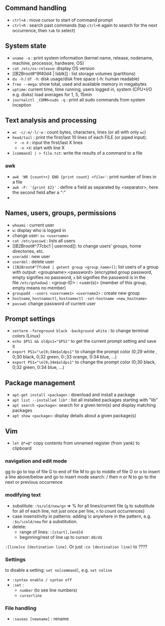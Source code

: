 
## Command handling
- `ctrl+A` : move cursor to start of command prompt
- `ctrl+R` : search past commands (tap `ctrl+R` again to search for the next occurrence, then `tab` to select)

## System state
- `uname -a` : print system information (kernel name, release, nodename, machine, processor, hardware, OS)
- `cat /etc/os-release`: display OS version
- [[B2Broot#^9f40d4 | lsblk]] : list storage volumes (partitions)
- `du -h` / `df -h`: disk usage/disk free space (-h: human readable)
- `free --mega`: show total, used and available memory in megabytes
- `uptime`: current time, time running, users logged in, system (CPU+I/O e.g. disks) load averages for 1, 5, 15min
- `journalctl _COMM=sudo -q` : print all sudo commands from system inception
## Text analysis and processing
- `wc -c/-m/-l/-w` : count bytes, characters, lines (or all with only `wc`)
- `head/tail` : print the first/last 10 lines of each FILE (or piped input).
	- `-n X` : input the first/last X lines
	- `-n +X`: start with line X
- `[command] | > file.txt`: write the results of a command to a file
### awk
- `awk 'NR {count++} END {print count} <file>'`: print number of lines in a file
- `awk -F: '{print $2}'` : define a field as separated by \<separator>, here the second field after a ":"
- 
## Names, users,  groups, permissions
- `whoami` : current user
- `w`: display who is logged in 
- change user: `su <username>`
- `cat /etc/passwd` : lists all users
- [[B2Broot#^77cbc1 | usermod]]: to change users' groups, home directories, etc.
- `useradd` : new user
- `userdel` : delete user
- `[[B2Broot#^7fc8e8 | getent group <group_name>]]`: list users of a group with output: \<groupname>:\<password> (encrypted group password, empty signifies no password, `x` bit signifies the password is in the file `/etc/gshadow`) : \<group-ID> : \<user(s)> (member of this group, empty means no member)
- `groupadd --users <username1> <username2>` : create new group
- `hostname`, `hostnamectl`, `hostnamectl -set-hostname <new_hostname>`
- `passwd`: change password of current user

## Prompt settings
- `setterm -foreground black -background white` : to change terminal colors (Linux)
- `echo $PS1 && oldps1="$PS1"` to get the current prompt setting and save it
- `export PS1="\e[0;34m$oldps1"` to change the prompt color (0;29 white , 0;30 black, 0;32 green, 0:;33 orange, 0:34 blue, ...)
- `export PS1="\e[0;34m$oldps1"` to change the prompt color (0;30 black, 0;32 green, 0:34 blue, ...)

## Package management
- `apt-get install <package>` : download and install a package
- `apt list --installed lib*` : list all installed packages starting with "lib"
- `apt search <package>`: search for a given term(s) and display matching packages
- `apt show <package>`: display details about a given package(s)


## Vim
- `let @*=@"` copy contents from unnamed register (from yank) to clipboard

### navigation and edit mode
gg to go to top of file
G to end of file
M to go to middle of file
O or o to insert a line above/below and go to insert mode
search: / then n or N to go to the next or previous occurrence

### modifying text
- substitute: `:%s/old/new/gn` => % for all lines/current file (`g` to substitute for all of each line, not just once per line, `n` to count occurrences)
- case insensitivity in patterns: adding \c anywhere in the pattern, e.g. `:$s/\cold/new` for a substitution.
- delete:
	- range of lines: `:[start],[end]d`
	- beginning/rest of line up to cursor: `d0/d$`

`:[line]co [destination line]`. Or just `:co [destination line]` to  ????


### Settings

to disable a setting: `set no[command]`, e.g. `set noline`
- `:syntax enable / syntax off`
- `:set` :
	- `number` (to see line numbers)
	- `cursorline`

### File handling
- `:saveas [newname]` : rename